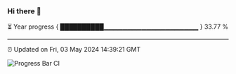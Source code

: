### Hi there 👋

⏳ Year progress { ██████████▁▁▁▁▁▁▁▁▁▁▁▁▁▁▁▁▁▁▁▁ } 33.77 %

---

⏰ Updated on Fri, 03 May 2024 14:39:21 GMT

![Progress Bar CI](https://github.com/IshwaranRudhara/GIT-ACTION/workflows/Progress%20Bar%20CI/badge.svg)
